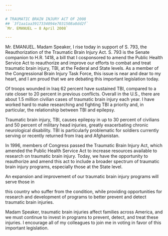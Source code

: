 ```yaml
---
---

# TRAUMATIC BRAIN INJURY ACT OF 2008
## `3f1aa1aa3917334094e7031508a8dd2f`
`Mr. EMANUEL — 8 April 2008`

---
```



Mr. EMANUEL. Madam Speaker, I rise today in support of S. 793, the 
Reauthorization of the Traumatic Brain Injury Act. S. 793 is the Senate 
companion to H.R. 1418, a bill that I cosponsored to amend the Public 
Health Service Act to reauthorize and improve our efforts to combat and 
treat traumatic brain injury, TBI, at the Federal and State levels. As 
a member of the Congressional Brain Injury Task Force, this issue is 
near and dear to my heart, and I am proud that we are debating this 
important legislation today.

Of troops wounded in Iraq 62 percent have sustained TBI, compared to 
a rate closer to 20 percent in previous conflicts. Overall in the U.S., 
there are about 1.5 million civilian cases of traumatic brain injury 
each year. I have worked hard to make researching and fighting TBI a 
priority and, in particular, the relationship between TBI and epilepsy.

Traumatic brain injury, TBI, causes epilepsy in up to 30 percent of 
civilians and 50 percent of military head injuries, greatly 
exacerbating chronic neurological disability. TBI is particularly 
problematic for soldiers currently serving or recently returned from 
Iraq and Afghanistan.

In 1996, members of Congress passed the Traumatic Brain Injury Act, 
which amended the Public Health Service Act to increase resources 
available to research on traumatic brain injury. Today, we have the 
opportunity to reauthorize and amend this act to include a broader 
spectrum of traumatic brain injury programs, especially those at the 
State level.

An expansion and improvement of our traumatic brain injury programs 
will serve those in


this country who suffer from the condition, while providing 
opportunities for research and development of programs to better 
prevent and detect traumatic brain injuries.

Madam Speaker, traumatic brain injuries affect families across 
America, and we must continue to invest in programs to prevent, detect, 
and treat these injuries. I encourage all of my colleagues to join me 
in voting in favor of this important legislation.